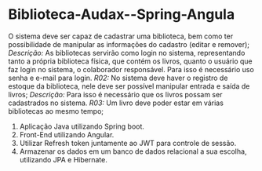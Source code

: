 # Biblioteca-Audax--Spring-Angula

O sistema deve ser capaz de cadastrar uma biblioteca, bem como ter
possibilidade de manipular as informações do cadastro (editar e remover);
*Descrição:* As bibliotecas servirão como login no sistema, representando tanto a
própria biblioteca física, que contém os livros, quanto o usuário que faz login no sistema,
o colaborador responsável. Para isso é necessário uso senha e e-mail para login.
*R02:* No sistema deve haver o registro de estoque da biblioteca, nele deve ser possível
manipular entrada e saída de livros;
*Descrição:* Para isso é necessário que os livros possam ser cadastrados no sistema.
*R03:* Um livro deve poder estar em várias bibliotecas ao mesmo tempo;

1. Aplicação Java utilizando Spring boot.
2. Front-End utilizando Angular.
3. Utilizar Refresh token juntamente ao JWT para controle de sessão.
4. Armazenar os dados em um banco de dados relacional a sua escolha, utilizando
JPA e Hibernate.
